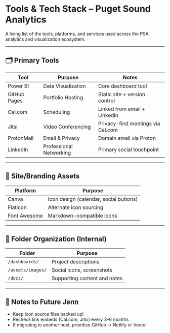 # Tools & Tech Stack – Puget Sound Analytics

A living list of the tools, platforms, and services used across the PSA analytics and visualization ecosystem.

---

## 🗂️ Primary Tools

| Tool | Purpose | Notes |
|------|---------|-------|
| Power BI | Data Visualization | Core dashboard tool |
| GitHub Pages | Portfolio Hosting | Static site + version control |
| Cal.com | Scheduling | Linked from email + LinkedIn |
| Jitsi | Video Conferencing | Privacy-first meetings via Cal.com |
| ProtonMail | Email & Privacy | Domain email via Proton |
| LinkedIn | Professional Networking | Primary social touchpoint |

---

## 🎨 Site/Branding Assets

| Platform | Purpose |
|----------|---------|
| Canva | Icon design (calendar, social buttons) |
| Flaticon | Alternate icon sourcing |
| Font Awesome | Markdown-compatible icons |

---

## 📁 Folder Organization (Internal)

| Folder | Purpose |
|--------|---------|
| `/dashboards/` | Project descriptions |
| `/assets/images/` | Social icons, screenshots |
| `/docs/` | Supporting content and notes |

---

## 📌 Notes to Future Jenn

- Keep icon source files backed up!
- Recheck link embeds (Cal.com, Jitsi) every 3–6 months
- If migrating to another host, prioritize GitHub → Netlify or Vercel

